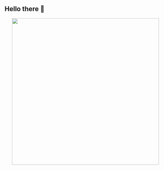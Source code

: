 ## Hello there 👋

<img src="https://i.kym-cdn.com/photos/images/original/001/812/497/485.gif" align="right" width="480" height="480"/>

<!--
**fmurciag/fmurciag** is a ✨ _special_ ✨ repository because its `README.md` (this file) appears on your GitHub profile.

Here are some ideas to get you started:

- 🔭 I’m currently working on ...
- 🌱 I’m currently learning ...
- 👯 I’m looking to collaborate on ...
- 🤔 I’m looking for help with ...
- 💬 Ask me about ...
- 📫 How to reach me: ...
- 😄 Pronouns: ...
- ⚡ Fun fact: ...
-->
